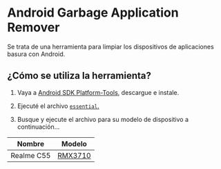 # Android Garbage Application Remover

Se trata de una herramienta para limpiar los dispositivos de aplicaciones basura con Android.

## ¿Cómo se utiliza la herramienta?

1. Vaya a [Android SDK Platform-Tools](https://developer.android.com/tools/releases/platform-tools#downloads), descargue e instale.

2. Ejecuté el archivo [`essential`.](https://raw.githubusercontent.com/ish8t/agar/refs/heads/master/source/essential.sh)

3. Busque y ejecute el archivo para su modelo de dispositivo a continuación…

| Nombre      | Modelo                                                                                             |
| ----------- | -------------------------------------------------------------------------------------------------- |
| Realme C55  | [RMX3710](https://raw.githubusercontent.com/ish8t/agar/refs/heads/master/source/realme/rmx3710.sh) |
